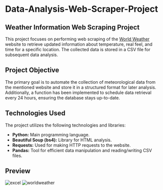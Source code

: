 # Data-Analysis-Web-Scraper-Project
## Weather Information Web Scraping Project

This project focuses on performing web scraping of the [World Weather](https://world-weather.info/) website to retrieve updated information about temperature, real feel, and time for a specific location. The collected data is stored in a CSV file for subsequent data analysis.

## Project Objective

The primary goal is to automate the collection of meteorological data from the mentioned website and store it in a structured format for later analysis. Additionally, a function has been implemented to schedule data retrieval every 24 hours, ensuring the database stays up-to-date.

## Technologies Used

The project utilizes the following technologies and libraries:

- **Python:** Main programming language.
- **Beautiful Soup (bs4):** Library for HTML analysis.
- **Requests:** Used for making HTTP requests to the website.
- **Pandas:** Tool for efficient data manipulation and reading/writing CSV files.

## Preview

![excel](https://github.com/Yohalprz98/Data-Analysis-Web-Scraper-Project/assets/97195731/df8b6f1f-080a-4a3f-8e80-be1ad086f0a6)
![worldweather](https://github.com/Yohalprz98/Data-Analysis-Web-Scraper-Project/assets/97195731/d18debe5-13b6-40d0-9f20-e98a4e61b407)



